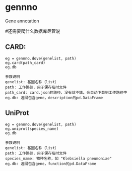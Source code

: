 # gennno

Gene annotation

#还需要爬什么数据库尽管说


CARD:
--------
```
eg = gennno.dove(genelist, path)
eg.card(path_card)
eg.db

参数说明
genelist: 基因名称（list）
path: 工作路径，用于保存临时文件
path_card: card.json的路径，没有就不填，会自动下载到工作路径中
eg.db: 返回包含gene，description的pd.DataFrame
```

UniProt
--------
```
eg = gennno.dove(genelist, path)
eg.uniprot(species_name)
eg.db

参数说明
genelist: 基因名称（list）
path: 工作路径，用于保存临时文件
species_name: 物种名称，如 "Klebsiella pneumoniae"
eg.db: 返回包含gene，function的pd.DataFrame
```
